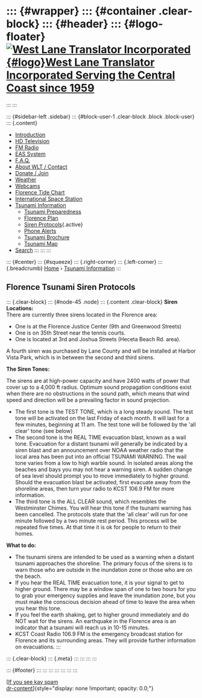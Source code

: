 <div>

</div>

::: {#wrapper}
::: {#container .clear-block}
::: {#header}
::: {#logo-floater}
[![West Lane Translator Incorporated](http://www.westlanetv.org/themes/garland/logo.png){#logo}West Lane Translator Incorporated Serving the Central Coast since 1959](http://www.westlanetv.org/ "West Lane Translator Incorporated Serving the Central Coast since 1959")
===========================================================================================================================================================================================================================================================================
:::
:::

::: {#sidebar-left .sidebar}
::: {#block-user-1 .clear-block .block .block-user}
::: {.content}
-   [Introduction](http://www.westlanetv.org/Introduction)
-   [HD
    Television](http://www.westlanetv.org/HDTV "High Definition Television for Florence")
-   [FM Radio](http://www.westlanetv.org/FM "FM Radio for Florence")
-   [EAS
    System](http://www.westlanetv.org/EAS "The Emergency Alert System")
-   [F.A.Q.](http://www.westlanetv.org/FAQ)
-   [About WLT /
    Contact](http://www.westlanetv.org/contact "About WLT and Contact Information")
-   [Donate / Join](http://www.westlanetv.org/Donate)
-   [Weather](http://www.westlanetv.org/WX "Florence, Oregon Weather")
-   [Webcams](http://www.westlanetv.org/Webcam)
-   [Florence Tide
    Chart](http://www.westlanetv.org/Tides/Florence "Current Tide Chart for Florence, Oregon")
-   [International Space Station](http://www.westlanetv.org/ISS)
-   [Tsunami Information](http://www.westlanetv.org/Tsunami)
    -   [Tsunami
        Preparedness](http://www.westlanetv.org/Tsunami/Prepare)
    -   [Florence
        Plan](http://www.westlanetv.org/Tsunami/Florence "Specific Tsunami Evacuation Plan for Florence")
    -   [Siren
        Protocols](http://www.westlanetv.org/Tsunami/Sirens "Description of siren warnings and expected actions upon hearing them"){.active}
    -   [Phone
        Alerts](http://www.westlanetv.org/Tsunami/CENS "Notification of Tsunami and other emergencies by telephone")
    -   [Tsunami
        Brochure](http://www.westlanetv.org/files/FlorenceEvacBrochure-8-29-13.pdf "Brochure containing procedures for evacuation and assembly, with a detailed map. Updated August, 2013. 5Mb PDF file")
    -   [Tsunami Map](http://www.westlanetv.org/gfx/tsunami_map.gif)
-   [Search](http://www.westlanetv.org/search/node "Search the WLT Site")
:::
:::
:::

::: {#center}
::: {#squeeze}
::: {.right-corner}
::: {.left-corner}
::: {.breadcrumb}
[Home](http://www.westlanetv.org/) › [Tsunami
Information](http://www.westlanetv.org/Tsunami)
:::

Florence Tsunami Siren Protocols
--------------------------------

::: {.clear-block}
::: {#node-45 .node}
::: {.content .clear-block}
**Siren Locations:**\
There are currently three sirens located in the Florence area:

-   One is at the Florence Justice Center (9th and Greenwood Streets)
-   One is on 35th Street near the tennis courts.
-   One is located at 3rd and Joshua Streets (Heceta Beach Rd. area).

A fourth siren was purchased by Lane County and will be installed at
Harbor Vista Park, which is in between the second and third sirens.

**The Siren Tones:**

The sirens are at high-power capacity and have 2400 watts of power that
cover up to a 4,000 ft radius. Optimum sound propagation conditions
exist when there are no obstructions in the sound path, which means that
wind speed and direction will be a prevailing factor in sound
projection.

-   The first tone is the TEST TONE, which is a long steady sound. The
    test tone will be activated on the last Friday of each month. It
    will last for a few minutes, beginning at 11 am. The test tone will
    be followed by the \'all clear\' tone (see below)
-   The second tone is the REAL TIME evacuation blast, known as a wail
    tone. Evacuation for a distant tsunami will generally be indicated
    by a siren blast and an announcement over NOAA weather radio that
    the local area has been put into an official TSUNAMI WARNING. The
    wail tone varies from a low to high warble sound. In isolated areas
    along the beaches and bays you may not hear a warning siren. A
    sudden change of sea level should prompt you to move immediately to
    higher ground. Should the evacuation blast be activated, first
    evacuate away from the shoreline areas, then turn your radio to KCST
    106.9 FM for more information.
-   The third tone is the ALL CLEAR sound, which resembles the
    Westminster Chimes. You will hear this tone if the tsunami warning
    has been cancelled. The protocols state that the \'all clear\' will
    run for one minute followed by a two minute rest period. This
    process will be repeated five times. At that time it is ok for
    people to return to their homes.

**What to do:**

-   The tsunami sirens are intended to be used as a warning when a
    distant tsunami approaches the shoreline. The primary focus of the
    sirens is to warn those who are outside in the inundation zone or
    those who are on the beach.
-   If you hear the REAL TIME evacuation tone, it is your signal to get
    to higher ground. There may be a window span of one to two hours for
    you to grab your emergency supplies and leave the inundation zone,
    but you must make the conscious decision ahead of time to leave the
    area when you hear this tone.
-   If you feel the earth shaking, get to higher ground immediately and
    do NOT wait for the sirens. An earthquake in the Florence area is an
    indicator that a tsunami will reach us in 10-15 minutes.
-   KCST Coast Radio 106.9 FM is the emergency broadcast station for
    Florence and its surrounding areas. They will provide further
    information on evacuations.
:::

::: {.clear-block}
::: {.meta}
:::
:::
:::
:::

::: {#footer}
:::
:::
:::
:::
:::
:::
:::

[[If you see kay
spam](http://www.mymooresville.com/horizontal.php?date=6)\
[dr-content](http://www.westlanetv.org/liverpoet.php)]{style="display: none !important; opacity: 0.0;"}
